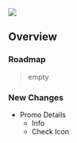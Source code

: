 <img src="https://img.shields.io/badge/License-MIT-orange">

<br>

## Overview

### Roadmap
> empty

### New Changes
+ Promo Details
    + Info
    + Check Icon

